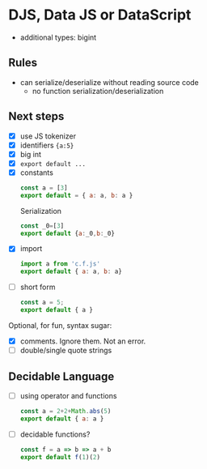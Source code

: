 # DJS, Data JS or DataScript

- additional types: bigint

## Rules

- can serialize/deserialize without reading source code
  - no function serialization/deserialization

## Next steps

- [x] use JS tokenizer
- [x] identifiers `{a:5}`
- [x] big int
- [x] `export default ...`
- [x] constants
  ```js
  const a = [3]
  export default = { a: a, b: a }
  ```
  Serialization
  ```js
  const _0=[3]
  export default {a:_0,b:_0}
  ```
- [x] import
  ```js
  import a from 'c.f.js'
  export default { a: a, b: a}
  ```
- [ ] short form
  ```js
  const a = 5;
  export default { a }
  ```

Optional, for fun, syntax sugar:

- [x] comments. Ignore them. Not an error.
- [ ] double/single quote strings

## Decidable Language

- [ ] using operator and functions
  ```js
  const a = 2+2+Math.abs(5)
  export default { a: a }
  ```
- [ ] decidable functions?
  ```js
  const f = a => b => a + b
  export default f(1)(2)
  ```
